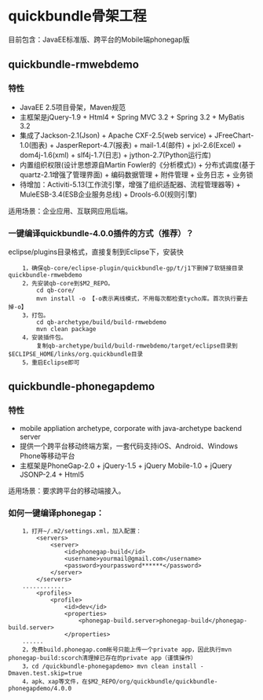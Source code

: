 quickbundle骨架工程
================================================
目前包含：JavaEE标准版、跨平台的Mobile端phonegap版<br/>

quickbundle-rmwebdemo
------------------------------------------------
### 特性
* JavaEE 2.5项目骨架，Maven规范
* 主框架是jQuery-1.9 + Html4 + Spring MVC 3.2 + Spring 3.2 + MyBatis 3.2
* 集成了Jackson-2.1(Json) + Apache CXF-2.5(web service) + JFreeChart-1.0(图表) + JasperReport-4.7(报表) + mail-1.4(邮件) + jxl-2.6(Excel) + dom4j-1.6(xml) + slf4j-1.7(日志) + jython-2.7(Python运行库)
* 内置组织权限(设计思想源自Martin Fowler的《分析模式》) + 分布式调度(基于quartz-2.1增强了管理界面) + 编码数据管理 + 附件管理 + 业务日志 + 业务锁
* 待增加：Activiti-5.13(工作流引擎，增强了组织适配器、流程管理器等) + MuleESB-3.4(ESB企业服务总线) + Drools-6.0(规则引擎)

适用场景：企业应用、互联网应用后端。

### 一键编译quickbundle-4.0.0插件的方式（推荐）？
eclipse/plugins目录格式，直接复制到Eclipse下，安装快

		1，确保qb-core/eclipse-plugin/quickbundle-gp/t/j1下删掉了软链接目录quickbundle-rmwebdemo
		2，先安装qb-core到$M2_REPO。
			cd qb-core/
			mvn install -o 【-o表示离线模式，不用每次都检查tycho库。首次执行要去掉-o】
		3，打包。
			cd qb-archetype/build/build-rmwebdemo
			mvn clean package
		4，安装插件包。
			复制qb-archetype/build/build-rmwebdemo/target/eclipse目录到$ECLIPSE_HOME/links/org.quickbundle目录
		5，重启Eclipse即可

		
quickbundle-phonegapdemo
------------------------------------------------
### 特性
* mobile appliation archetype, corporate with java-archetype backend server<br/>
* 提供一个跨平台移动终端方案，一套代码支持iOS、Android、Windows Phone等移动平台
* 主框架是PhoneGap-2.0 + jQuery-1.5 + jQuery Mobile-1.0 + jQuery JSONP-2.4 + Html5

适用场景：要求跨平台的移动端接入。

### 如何一键编译phonegap：
		1，打开~/.m2/settings.xml，加入配置：
			<servers>
				<server>
					<id>phonegap-build</id>
					<username>yourmail@gmail.com</username>
					<password>yourpassword******</password> 
				</server>
			</servers>
		............
			<profiles>
				<profile>
					<id>dev</id>
					<properties>
						<phonegap-build.server>phonegap-build</phonegap-build.server>
					</properties>
		......
		2，免费build.phonegap.com帐号只能上传一个private app，因此执行mvn phonegap-build:scorch清理掉已存在的private app（谨慎操作）
		3，cd /quickbundle-phonegapdemo> mvn clean install -Dmaven.test.skip=true
		4，apk、xap等文件，在$M2_REPO/org/quickbundle/quickbundle-phonegapdemo/4.0.0

